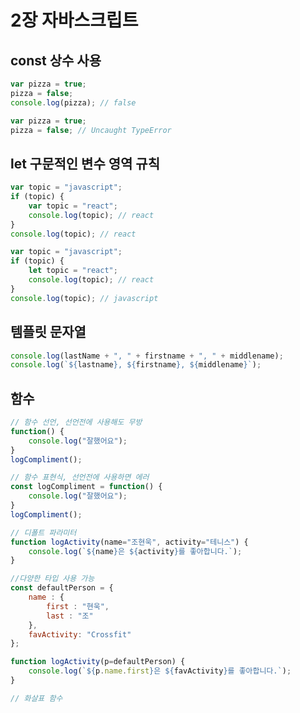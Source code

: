 2장 자바스크립트
==============

## const 상수 사용
```javascript
var pizza = true;
pizza = false;
console.log(pizza); // false
```
```javascript
var pizza = true;
pizza = false; // Uncaught TypeError
```

## let 구문적인 변수 영역 규칙
```javascript
var topic = "javascript";
if (topic) {
    var topic = "react";
    console.log(topic); // react
}
console.log(topic); // react
```
```javascript
var topic = "javascript";
if (topic) {
    let topic = "react";
    console.log(topic); // react
}
console.log(topic); // javascript
```

## 템플릿 문자열
```javascript
console.log(lastName + ", " + firstname + ", " + middlename);
console.log(`${lastname}, ${firstname}, ${middlename}`);
```

## 함수
```javascript
// 함수 선언, 선언전에 사용해도 무방
function() {
    console.log("잘했어요");
}
logCompliment();

// 함수 표현식, 선언전에 사용하면 에러
const logCompliment = function() {
    console.log("잘했어요");
}
logCompliment();

// 디폴트 파라미터
function logActivity(name="조현욱", activity="테니스") {
    console.log(`${name}은 ${activity}를 좋아합니다.`);
}

//다양한 타입 사용 가능
const defaultPerson = {
    name : {
        first : "현욱",
        last : "조"
    },
    favActivity: "Crossfit"
};

function logActivity(p=defaultPerson) {
    console.log(`${p.name.first}은 ${favActivity}를 좋아합니다.`);
}

// 화살표 함수

```
